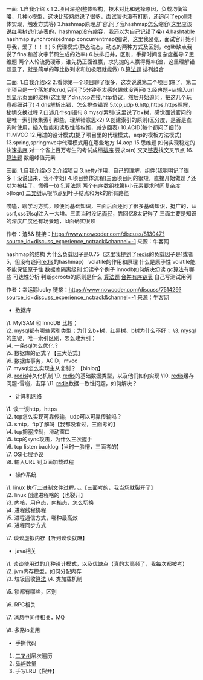 一面: 
1.自我介绍 x 1 
2.项目深挖(整体架构，技术对比和选择原因，负载均衡策略，几种io模型，这块比较熟悉说了很多，面试官也没有打断，还追问了epoll具体实现，触发方式等) 
 3.hashmap原理,扩容,问了我hashmap怎么缩容(这里应该说[红黑树]()退化[链表]()的，hashmap没有缩容，我还以为自己记错了😭) 
4.hashtable hashmap synchronizedmap concurrentmap(细说，这里我紧张，面试官开始引导我，爱了！！！) 
5.代理模式(静态动态，动态的两种方式及区别，cglib缺点我说了final和首次字节码生成的效率) 
6.快排归并，区别，手撕时间复杂度推导 
7.思维题 
两个人轮流扔硬币，谁先扔正面谁赢，求先抛的人赢得概率(淦，这里理解错题意了，就是简单的等比数列求和加极限就能做) 
 8.[算法题]() 
排列组合 


二面: 
1.自我介绍x2 
2.看你第一个项目聊了很多，这次说说第二个项目(麻了，第二个项目是一个落地的crud,只问了5分钟不太感兴趣就没再问) 
3.经典题~从输入url到显示页面的过程(这里提了dns,tcp连接,http协议，然后开始追问，把这几个玩意都细讲了) 
4.dns解析出错，怎么排查错误 
5.tcp,udp 
6.http,https,https理解，秘钥交换过程 
7.口述几个sql语句 
8.mysql索引(这里说了b+树，感觉面试官问的是唯一索引聚集索引那些，理解错意思x2) 
9.创建索引的原则(区分度，是否是查询时使用，插入性能和读取性能权衡，减少回表) 
10.ACID(每个都问了细节) 
11.MVCC 
12.用过的设计模式(提了项目里的代理模式，aqs的模板方法模式) 
13.spring,springmvc中代理模式用在哪些地方 
14.aop 
15.思维题 
 如何实现稳定的快速[排序]() 
 对一个省上百万考生的考试成绩[排序]() 要求o(n) 
 交叉[链表]()找交叉节点 
 16.[算法题]() 
数组峰值元素 


三面: 
1.自我介绍x3 
2.介绍项目 
3.netty作用，自己的理解，组件(我明明记了很多！没说出来，我不李姐) 
4.项目整体流程(三面项目问的很短，直接开始做题了还以为被挂了，慌得一b) 
 5.[算法题]() 
两个有序数组找第k小元素要求时间复杂度o(logn) 
 [二叉树]()从根节点到叶子结点和为k的所有路径 

 唠嗑，聊学习方式，顺便问基础知识，三面后面还问了很多基础知识，挺广的，从csrf,xss到sql注入一大堆。三面当时没记[面经]()，靠回忆8太记得了 
三面主要是知识的深度广度还有场景题，ld面确实很顶

作者：渣&&
链接：https://www.nowcoder.com/discuss/813047?source_id=discuss_experience_nctrack&channel=-1
来源：牛客网

hashmap的结构 
 为什么负载因子是0.75（这里我提到了[redis]()的负载因子是1或者5，但没有追问[redis]()的hashmap） 
volatile的作用和原理 
什么是原子性 
volatile能不能保证原子性 
数据库隔离级别 
幻读举个例子 
innodb如何解决幻读 
 gc[算法]()有哪些 
可达性分析 
判断gcroots的原则是什么 
 [算法题]() [合并有序链表]() 自己写测试用例













作者：幸运鹅lucky
链接：https://www.nowcoder.com/discuss/751429?source_id=discuss_experience_nctrack&channel=-1
来源：牛客网



- 数据库 

\1. MyISAM 和 InnoDB 比较；  
\2. mysql都有哪些索引类型；为什么b+树，[红黑树]()、b树为什么不好； 
\3. mysql的主键，唯一索引区别，怎么建索引；  
\4. 一条sql怎么优化？  
\5. 数据库的范式？【三大范式】  
\6. 数据库事务，ACID，mvcc  
\7. mysql怎么实现主从复制？ 【binlog】  
\8. [redis]()持久化机制 
\9. [redis]()的基础数据类型，以及他们如何实现 
\10. [redis]()缓存问题-雪崩，击穿 
\11. [redis]()数据一致性问题，如何解决？ 

-  计算机网络 

\1. 谈一谈http，https  
\2. tcp怎么实现可靠传输，udp可以可靠传输吗？  
\3. smtp，ftp了解吗【我都没看过，三面考的】  
\4. tcp拥塞控制，滑动窗口  
\5. tcp的sync攻击，为什么三次握手  
\6. tcp listen backlog【当时一脸懵，三面考的】  
\7. OSI七层协议  
\8. 输入URL 到页面加载过程  

- 操作系统 

\1. linux 执行二进制文件过程。。。【三面考的，我当场就裂开了】  
\2. linux 创建进程啥的【也裂开】  
\3. 内核，用户态，内核态，怎么切换  
\4. 进程线程协程  
\5. 进程通信方式，哪种最高效  
\6. 进程同步方式  

 \7. 谈谈虚拟内存【听到谈谈就麻】

- java相关 

\1. 谈谈使用过的几种设计模式，以及优缺点【真的太高频了，我每次都被考】  
\2. jvm内存模型，如何分配内存  
\3. 垃圾回收[算法]() 
\4. 类加载机制  

 \5. 锁都有哪些，区别

 \6. RPC相关

 \7. 消息中间件相关，MQ

 \8. 多路io复用

- 手撕代码 

1. [二叉树]()层次遍历 
2. [岛屿数量]() 
3. 手写LRU【裂开】